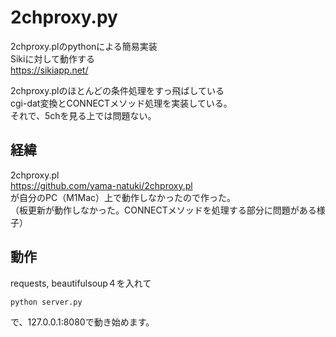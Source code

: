 # 2chproxy.py

2chproxy.plのpythonによる簡易実装  
Sikiに対して動作する　  
https://sikiapp.net/

2chproxy.plのほとんどの条件処理をすっ飛ばしている  
cgi-dat変換とCONNECTメソッド処理を実装している。  
それで、5chを見る上では問題ない。

## 経緯

2chproxy.pl  
<https://github.com/yama-natuki/2chproxy.pl>  
が自分のPC（M1Mac）上で動作しなかったので作った。  
（板更新が動作しなかった。CONNECTメソッドを処理する部分に問題がある様子）

## 動作

requests, beautifulsoup４を入れて　　

```sh
python server.py
```

で、127.0.0.1:8080で動き始めます。　　
